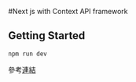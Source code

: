 #Next js with Context API framework

## Getting Started

```bash
npm run dev
```

參考[連結](https://episyche.com/blog/how-to-use-context-api-in-a-nextjs-app)